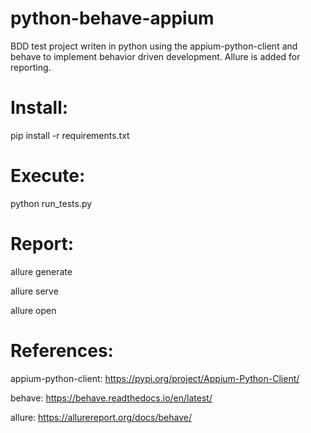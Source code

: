 # python-behave-appium
BDD test project writen in python using the appium-python-client and behave to implement behavior driven development.
Allure is added for reporting.

# Install:

pip install -r requirements.txt

# Execute:

python run_tests.py

# Report:

allure generate

allure serve

allure open

# References:
appium-python-client: https://pypi.org/project/Appium-Python-Client/

behave: https://behave.readthedocs.io/en/latest/

allure: https://allurereport.org/docs/behave/